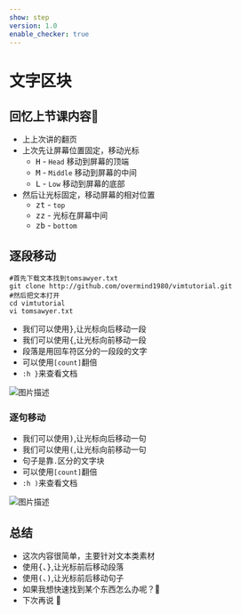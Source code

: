 ```yaml
---
show: step
version: 1.0
enable_checker: true
---
```


# 文字区块

## 回忆上节课内容🤔

- 上上次讲的翻页
- 上次先让屏幕位置固定，移动光标
    - <kbd>H</kbd> - `Head` 移动到屏幕的顶端
    - <kbd>M</kbd> - `Middle` 移动到屏幕的中间
    - <kbd>L</kbd> - `Low` 移动到屏幕的底部
- 然后让光标固定，移动屏幕的相对位置
    - <kbd>z</kbd><kbd>t</kbd> - `top` 
    - <kbd>z</kbd><kbd>z</kbd> - 光标在屏幕中间
    - <kbd>z</kbd><kbd>b</kbd> - `bottom`    



## 逐段移动

```shell
#首先下载文本找到tomsawyer.txt
git clone http://github.com/overmind1980/vimtutorial.git
#然后把文本打开
cd vimtutorial
vi tomsawyer.txt
```

- 我们可以使用<kbd>}</kbd>,让光标向后移动一段
- 我们可以使用<kbd>{</kbd>,让光标向前移动一段
- 段落是用回车符区分的一段段的文字
- 可以使用`[count]`翻倍
- `:h }`来查看文档

![图片描述](https://doc.shiyanlou.com/courses/uid1190679-20201003-1601720755701)

### 逐句移动

- 我们可以使用<kbd>)</kbd>,让光标向后移动一句
- 我们可以使用<kbd>(</kbd>,让光标向前移动一句
- 句子是靠`.`区分的文字块
- 可以使用`[count]`翻倍
- `:h )`来查看文档

![图片描述](https://doc.shiyanlou.com/courses/uid1190679-20201003-1601720937461)


## 总结
- 这次内容很简单，主要针对文本类素材
- 使用<kbd>{</kbd>、<kbd>}</kbd>,让光标前后移动段落
- 使用<kbd>(</kbd>、<kbd>)</kbd>,让光标前后移动句子
- 如果我想快速找到某个东西怎么办呢？🤔
- 下次再说 👋






